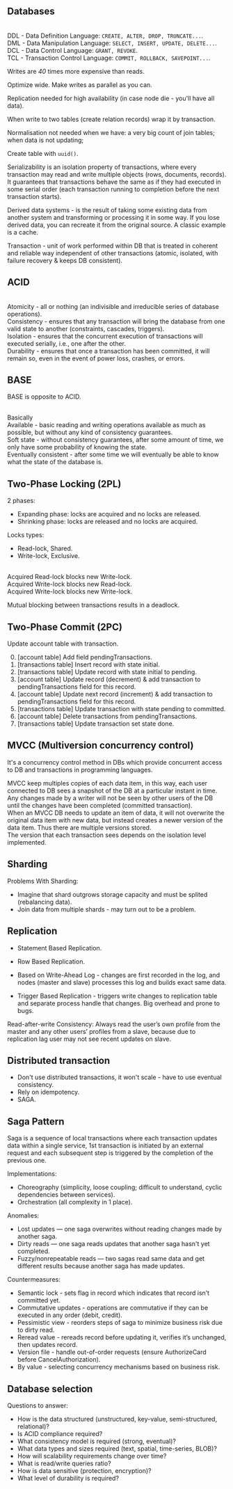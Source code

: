 Databases
-

<br>DDL - Data Definition Language: `CREATE, ALTER, DROP, TRUNCATE...`.
<br>DML - Data Manipulation Language: `SELECT, INSERT, UPDATE, DELETE...`.
<br>DCL - Data Control Language: `GRANT, REVOKE`.
<br>TCL - Transaction Control Language: `COMMIT, ROLLBACK, SAVEPOINT...`.

Writes are *40* times more expensive than reads.

Optimize wide. Make writes as parallel as you can.

Replication needed for high availability (in case node die - you'll have all data).

When write to two tables (create relation records) wrap it by transaction.

Normalisation not needed when we have:
a very big count of join tables; when data is not updating;

Create table with `uuid()`.

Serializability is an isolation property of transactions, where every transaction may
read and write multiple objects (rows, documents, records).
It guarantees that transactions behave the same as if they had executed
in some serial order (each transaction running to completion before the next transaction starts).

Derived data systems - is the result of taking some existing data from another system
and transforming or processing it in some way.
If you lose derived data, you can recreate it from the original source.
A classic example is a cache.

Transaction - unit of work  performed within DB
that is treated in coherent and reliable way independent of other transactions
(atomic, isolated, with failure recovery & keeps DB consistent).

## ACID

<br>Atomicity - all or nothing (an indivisible and irreducible series of database operations).
<br>Consistency - ensures that any transaction will bring the database from one valid state to another (constraints, cascades, triggers).
<br>Isolation - ensures that the concurrent execution of transactions will executed serially, i.e., one after the other.
<br>Durability - ensures that once a transaction has been committed, it will remain so, even in the event of power loss, crashes, or errors.

## BASE

BASE is opposite to ACID.

<br>Basically
<br>Available - basic reading and writing operations available as much as possible, but without any kind of consistency guarantees.
<br>Soft state - without consistency guarantees, after some amount of time, we only have some probability of knowing the state.
<br>Eventually consistent - after some time we will eventually be able to know what the state of the database is.

## Two-Phase Locking (2PL)

2 phases:
* Expanding phase: locks are acquired and no locks are released.
* Shrinking phase: locks are released and no locks are acquired.

Locks types:
* Read-lock, Shared.
* Write-lock, Exclusive.

<br>Acquired Read-lock  blocks new Write-lock.
<br>Acquired Write-lock blocks new Read-lock.
<br>Acquired Write-lock blocks new Write-lock.

Mutual blocking between transactions results in a deadlock.

## Two-Phase Commit (2PC)

Update account table with transaction.

0. [account table]      Add field pendingTransactions.
1. [transactions table] Insert record with state initial.
2. [transactions table] Update record with state initial to pending.
3. [account table]      Update record (decrement) & add transaction to pendingTransactions field for this record.
4. [account table]      Update next record (increment) & add transaction to pendingTransactions field for this record.
5. [transactions table] Update transaction with state pending to committed.
6. [account table]      Delete transactions from pendingTransactions.
7. [transactions table] Update transaction set state done.

## MVCC (Multiversion concurrency control)

It's a concurrency control method in DBs
which provide concurrent access to DB and transactions in programming languages.

MVCC keep multiples copies of each data item,
in this way, each user connected to DB sees a snapshot of the DB at a particular instant in time.
<br>Any changes made by a writer will not be seen by other users of the DB
until the changes have been completed (committed transaction).
<br>When an MVCC DB needs to update an item of data, it will not overwrite the original data item with new data,
but instead creates a newer version of the data item. Thus there are multiple versions stored.
<br>The version that each transaction sees depends on the isolation level implemented.

## Sharding

Problems With Sharding:
* Imagine that shard outgrows storage capacity and must be splited (rebalancing data).
* Join data from multiple shards - may turn out to be a problem.

## Replication

* Statement Based Replication.
* Row Based Replication.

* Based on Write-Ahead Log - changes are first recorded in the log,
  and nodes (master and slave) processes this log and builds exact same data.
* Trigger Based Replication - triggers write changes to replication table
  and separate process handle that changes. Big overhead and prone to bugs.

Read-after-write Consistency:
Always read the user’s own profile from the master and any other users’ profiles from a slave,
because due to replication lag user may not see recent updates on slave.

## Distributed transaction

* Don't use distributed transactions, it won't scale - have to use eventual consistency.
* Rely on idempotency.
* SAGA.

## Saga Pattern

Saga is a sequence of local transactions where each transaction
updates data within a single service,
1st transaction is initiated by an external request
and each subsequent step is triggered by the completion
of the previous one.

Implementations:
* Choreography (simplicity, loose coupling; difficult to understand, cyclic dependencies between services).
* Orchestration (all complexity in 1 place).

Anomalies:
* Lost updates — one saga overwrites without reading changes made by another saga.
* Dirty reads — one saga reads updates that another saga hasn't yet completed.
* Fuzzy/nonrepeatable reads — two sagas read same data and get different results because another saga has made updates.

Countermeasures:
* Semantic lock - sets flag in record which indicates that record isn’t committed yet.
* Commutative updates - operations are commutative if they can be executed in any order (debit, credit).
* Pessimistic view - reorders steps of saga to minimize business risk due to dirty read.
* Reread value - rereads record before updating it, verifies it’s unchanged, then updates record.
* Version file - handle out-of-order requests (ensure AuthorizeCard before CancelAuthorization).
* By value - selecting concurrency mechanisms based on business risk.

## Database selection

Questions to answer:
* How is the data structured (unstructured, key-value, semi-structured, relational)?
* Is ACID compliance required?
* What consistency model is required (strong, eventual)?
* What data types and sizes required (text, spatial, time-series, BLOB)?
* How will scalability requirements change over time?
* What is read/write queries ratio?
* How is data sensitive (protection, encryption)?
* What level of durability is required?
